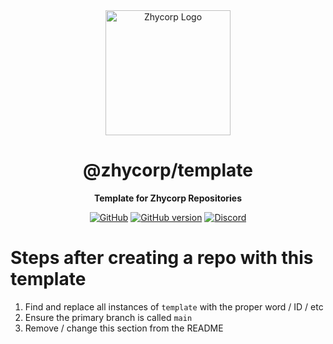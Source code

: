 <div align="center">

<img src="https://api.zhycorp.org/assets/images/logo.webp" alt="Zhycorp Logo" width="200px" height="200px"/>

# @zhycorp/template

**Template for Zhycorp Repositories**

[![GitHub](https://img.shields.io/github/license/zhycorp/template)](https://github.com/zhycorp/template/blob/main/LICENSE)
[![GitHub version](https://badge.fury.io/gh/zhycorp%2Ftemplate.svg)](https://badge.fury.io/gh/zhycorp%2Ftemplate)
[![Discord](https://discordapp.com/api/guilds/332877090003091456/embed.png)](https://zhycorp.org/discord)

</div>

# Steps after creating a repo with this template

1. Find and replace all instances of `template` with the proper word / ID / etc
1. Ensure the primary branch is called `main`
1. Remove / change this section from the README